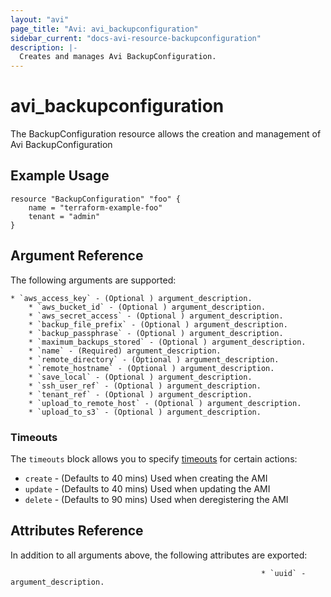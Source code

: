 ```yaml
---
layout: "avi"
page_title: "Avi: avi_backupconfiguration"
sidebar_current: "docs-avi-resource-backupconfiguration"
description: |-
  Creates and manages Avi BackupConfiguration.
---
```


# avi_backupconfiguration

The BackupConfiguration resource allows the creation and management of Avi BackupConfiguration

## Example Usage

```hcl
resource "BackupConfiguration" "foo" {
    name = "terraform-example-foo"
    tenant = "admin"
}
```

## Argument Reference

The following arguments are supported:

    * `aws_access_key` - (Optional ) argument_description.
        * `aws_bucket_id` - (Optional ) argument_description.
        * `aws_secret_access` - (Optional ) argument_description.
        * `backup_file_prefix` - (Optional ) argument_description.
        * `backup_passphrase` - (Optional ) argument_description.
        * `maximum_backups_stored` - (Optional ) argument_description.
        * `name` - (Required) argument_description.
        * `remote_directory` - (Optional ) argument_description.
        * `remote_hostname` - (Optional ) argument_description.
        * `save_local` - (Optional ) argument_description.
        * `ssh_user_ref` - (Optional ) argument_description.
        * `tenant_ref` - (Optional ) argument_description.
        * `upload_to_remote_host` - (Optional ) argument_description.
        * `upload_to_s3` - (Optional ) argument_description.
        
### Timeouts

The `timeouts` block allows you to specify [timeouts](https://www.terraform.io/docs/configuration/resources.html#timeouts) for certain actions:

* `create` - (Defaults to 40 mins) Used when creating the AMI
* `update` - (Defaults to 40 mins) Used when updating the AMI
* `delete` - (Defaults to 90 mins) Used when deregistering the AMI

## Attributes Reference

In addition to all arguments above, the following attributes are exported:

                                                            * `uuid` - argument_description.
    
